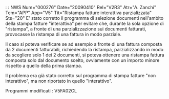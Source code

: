  :  : NWS Num="000276" Date="20090410" Rel="V2R3" Atr="A. Zanchi" Tem="APP" App="V5" Tit="Ristampa fatture interattiva parzializzata" Sts="20"
E' stato corretto il programma di selezione documenti nell'ambito della stampa fatture "interattiva" per evitare che, durante la sola opzione di "ristampa", a fronte di una parzializzazione sui documenti fatturati, provocasse la ristampa di una fattura in modo parziale.

Il caso si poteva verificare se ad esempio a fronte di una fattura composta da 2 documenti fatturabili, richiedendo la ristampa, parzializzando in modo da scegliere solo 1 dei 2 documenti, si poteva ottenere una ristampa fattura composta solo dal documento scelto, ovviamente con un importo minore rispetto a quello della prima stampa.

Il problema era già stato corretto sul programma di stampa fatture "non interattivo", ma non riportato in quello "interattivo".

Programmi modificati :  V5FA02CL
